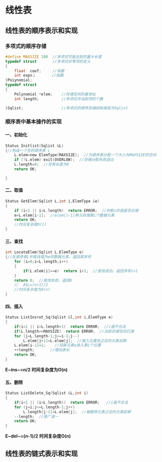 # 线性表
## 线性表的顺序表示和实现 
### 多项式的顺序存储 
```C
#define MAXSIZE 100  //多项式可能达到的最大长度
typedef struct       //多项式非零项的定义
{
    float  coef;     //系数
    int expn；       //指数
}Poiynomial;
typedef struct
{
    Polynomial *elem;    //存储空间的基地址
    int length;          //多项式中当前项的个数

}Sqlist;                 //多项式的顺序存储结构类型为Sqlist


``` 

### 顺序表中基本操作的实现 
#### 一、初始化 
```c
Status Initlist(Sqlist &L)
{//构造一个空的顺序表 L
    L.elem=new ElemType[MAXSIZE];  //为顺序表分配一个大小为MAXSIZE的空间
    if (!L.elem) exit(OVERLOW);  //存储分配失败退出
    L.length=0;  //空表长度为0
    return OK;

}
```
#### 二、取值
```c
Status GetElem(Sqlist L,int i,ElemType &e)
{
    if (i<1 || i>L.length)  return ERROR;  //判断i的值是否合理
    e=L.elem[i-1];  //elem[i-1]单元存储第i个数据元素
    return OK;
    //时间复杂度O(1)
}
```

#### 三、查找
```c
int LocateElem(Sqlist L,ElemType e)
{//在顺序表L中查找值为e的数据元素，返回其序号
    for (i=0;i<L.length;i++)
    {
        if(L.elem[i]==e)  return i+1;  //查找成功。返回序号i+1
    }
    return 0;  //查找失败，返回0
    //  ASL=(n+1)/2
    //时间复杂度为O(n)
}
```
#### 四、插入
```C
Status ListInsret_Sq(Sqlist &l,int i,ElemType e)
{
    if(i<1 || i>L.length+1)  return ERROR;  //i值不合法
    if(L.length==MAXSIZE)  return ERROR;  //当前存储空间已满
    for (j=L.length-1;j>=i-1;j--)
        L.elem[j+1]=L.elem[j];  //插入位置及之后的元素后移
    L.elem[i-1]=1;    //将新元素e放入第i个位置
    ++length;       //增加表长
    return OK;
}
```
**E~ins~=n/2**
**时间复杂度为O(n)**

#### 五、删除
```C
Status ListDelete_Sq(Sqlist &L,int i)
{
    if(i<1 || (i>L.length))  return ERROR;   //i值不合法
    for (j=i;j<=L.length-1;j++)
        L.length[j-1]=L.elem[j];  //被删除元素之后的元素前移
    --length;  //表厂减一
    return OK;
}
```
**E~del~=(n-1)/2**
**时间复杂度O(n)**


## 线性表的链式表示和实现
### 
